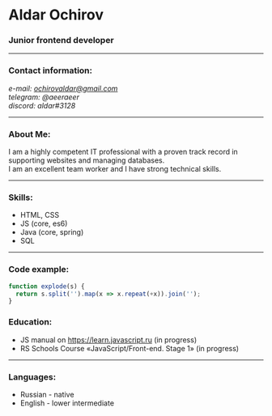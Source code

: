 # Aldar Ochirov
### Junior frontend developer

---

### Contact information:

*e-mail: ochirovaldar@gmail.com*<br>
*telegram: @aeeraeer*<br>
*discord: aldar#3128*

---

### About Me:

I am a highly competent IT professional with a proven track record in supporting websites and managing databases. <br>
I am an excellent team worker and I have strong technical skills.

---

### Skills:

* HTML, CSS
* JS (core, es6)
* Java (core, spring)
* SQL

---

### Code example:

```javascript
function explode(s) {
  return s.split('').map(x => x.repeat(+x)).join('');
}
```

### Education:

* JS manual on https://learn.javascript.ru (in progress)
* RS Schools Course «JavaScript/Front-end. Stage 1» (in progress)

---

### Languages:

* Russian \- native
* English \- lower intermediate